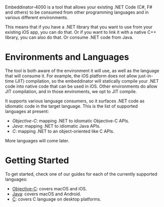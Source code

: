 
Embeddinator-4000 is a tool that allows your existing .NET Code (C#,
F# and others) to be consumed from other programming languages and in
various different environments.

This means that if you have a .NET library that you want to use from
your existing iOS app, you can do that.   Or if you want to link it
with a native C++ library, you can also do that.   Or consume .NET
code from Java.

# Environments and Languages

The tool is both aware of the environment it will use, as well as the
language that will consume it.   For example, the iOS platform does
not allow just-in-time (JIT) compilation, so the embeddinator will
statically compile your .NET code into native code that can be used in
iOS.  Other environments do allow JIT compilation, and in those
enviroments, we opt to JIT compile.

It supports various language consumers, so it surfaces .NET code as
idiomatic code in the target language.   This is the list of supported 
languages at present:

* *Objective-C*: mapping .NET to idiomatic Objective-C APIs.
* *Java*: mapping .NET to idiomatic Java APIs.
* *C*: mapping .NET to an object-oriented like C APIs.

More languages will come later.

# Getting Started

To get started, check one of our guides for each of the currently
supported languages:

* [Objective-C](getting-started-objective-c): covers macOS and iOS.
* [Java](getting-started-java): covers macOS and Android.
* [C](getting-started-c): covers C language on desktop platforms.
